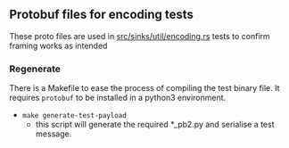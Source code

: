 ## Protobuf files for encoding tests

These proto files are used in [src/sinks/util/encoding.rs](../../../src/sinks/util/encoding.rs) tests to confirm framing works as intended

### Regenerate

There is a Makefile to ease the process of compiling the test binary file. It requires `protobuf` to be installed in a python3 environment.

* `make generate-test-payload`
  * this script will generate the required *_pb2.py and serialise a test message.